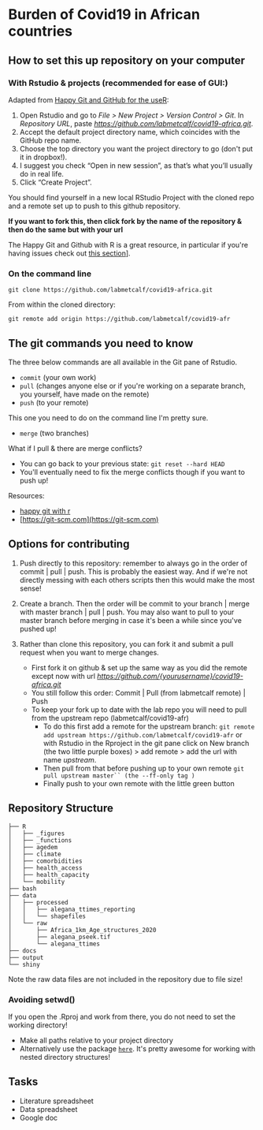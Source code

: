 # Burden of Covid19 in African countries

## How to set this up repository on your computer

### With Rstudio & projects (recommended for ease of GUI:)

Adapted from [Happy Git and GitHub for the useR](https://happygitwithr.com/rstudio-git-github.html):
1. Open Rstudio and go to *File > New Project > Version Control > Git*. In *Repository URL*, paste  *https://github.com/labmetcalf/covid19-africa.git*.
2. Accept the default project directory name, which coincides with the GitHub repo name.
3. Choose the top directory you want the project directory to go (don't put it in dropbox!).
3. I suggest you check “Open in new session”, as that’s what you’ll usually do in real life.
4. Click “Create Project”.

You should find yourself in a new local RStudio Project with the cloned repo and a remote set up to push to this github repository. 

**If you want to fork this, then click fork by the name of the repository & then do the same but with your url**

The Happy Git and Github with R is a great resource, in particular if you're having issues check out [this section](https://happygitwithr.com/connect-intro.htm)].

### On the command line

```git clone https://github.com/labmetcalf/covid19-africa.git```

From within the cloned directory:

```git remote add origin https://github.com/labmetcalf/covid19-afr```

## The git commands you need to know

The three below commands are all available in the Git pane of Rstudio. 
   - ```commit``` (your own work)
   - ```pull``` (changes anyone else or if you're working on a separate branch, you yourself,  have made on the remote)
   - ```push``` (to your remote)

This one you need to do on the command line I'm pretty sure. 
   - ```merge``` (two branches)
    
What if I pull & there are merge conflicts?
   - You can go back to your previous state:
      ```git reset --hard HEAD```
   - You'll eventually need to fix the merge conflicts though if you want to push up!
    
 Resources: 
   - [happy git with r](https://happygitwithr.com)
   - [https://git-scm.com](https://git-scm.com)
   
## Options for contributing

1. Push directly to this repository: remember to always go in the order of commit | pull | push. This is probably the easiest way. And if we're not directly messing with each others scripts then this would make the most sense!

2. Create a branch. Then the order will be commit to your branch | merge with master branch | pull | push. You may also want to pull to your master branch before merging in case it's been a while since you've pushed up!

3. Rather than clone this repository, you can fork it and submit a pull request when you want to merge changes. 
   - First fork it on github & set up the same way as you did the remote except now with url  *https://github.com/{yourusername}/covid19-africa.git*
   - You still follow this order: Commit | Pull (from labmetcalf remote) | Push 
   - To keep your fork up to date with the lab repo you will need to pull from the upstream repo (labmetcalf/covid19-afr)
      - To do this first add a remote for the upstream branch:
       ```git remote add upstream https://github.com/labmetcalf/covid19-afr```
        or with Rstudio in the Rproject in the git pane click on New branch (the two little purple boxes) >  add remote > add the url with name *upstream*.
      - Then pull from that before pushing up to your own remote
      ```git pull upstream master`` (the --ff-only tag )```
      - Finally push to your own remote with the little green button
          
## Repository Structure

```
├── R
│   ├── _figures
│   ├── _functions
│   ├── agedem
│   ├── climate
│   ├── comorbidities
│   ├── health_access
│   ├── health_capacity
│   └── mobility
├── bash
├── data
│   ├── processed
│   │   ├── alegana_ttimes_reporting
│   │   └── shapefiles
│   └── raw
│       ├── Africa_1km_Age_structures_2020
│       ├── alegana_pseek.tif
│       └── alegana_ttimes
├── docs
├── output
└── shiny
```
Note the raw data files are not included in the repository due to file size!

### Avoiding  setwd()
If you open the .Rproj and work from there, you do not need to set the working directory! 
- Make all paths relative to your project directory
- Alternatively use the package [`here`](https://here.r-lib.org). It's pretty awesome for working with nested directory structures!

## Tasks

- Literature spreadsheet
- Data spreadsheet
- Google doc
